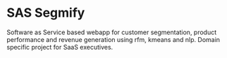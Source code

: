 <h1>SAS Segmify</h1>
Software as Service based webapp for customer segmentation, product performance and revenue generation using rfm, kmeans and nlp.
Domain specific project for SaaS executives.
